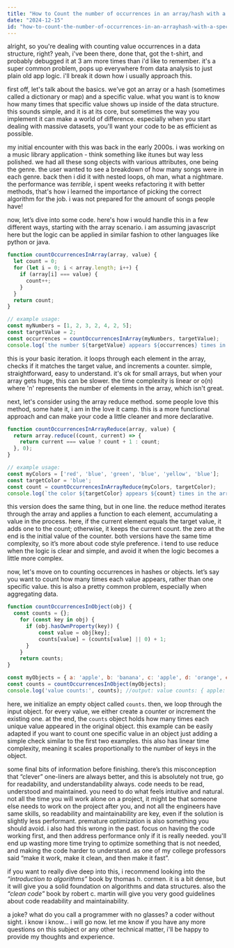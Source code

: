 ```yaml
---
title: "How to Count the number of occurrences in an array/hash with a specific value?"
date: "2024-12-15"
id: "how-to-count-the-number-of-occurrences-in-an-arrayhash-with-a-specific-value"
---
```


alright, so you're dealing with counting value occurrences in a data structure, right? yeah, i've been there, done that, got the t-shirt, and probably debugged it at 3 am more times than i'd like to remember. it's a super common problem, pops up everywhere from data analysis to just plain old app logic. i'll break it down how i usually approach this.

first off, let's talk about the basics. we’ve got an array or a hash (sometimes called a dictionary or map) and a specific value. what you want is to know how many times that specific value shows up inside of the data structure. this sounds simple, and it is at its core, but sometimes the way you implement it can make a world of difference. especially when you start dealing with massive datasets, you'll want your code to be as efficient as possible.

my initial encounter with this was back in the early 2000s. i was working on a music library application - think something like itunes but way less polished. we had all these song objects with various attributes, one being the genre. the user wanted to see a breakdown of how many songs were in each genre. back then i did it with nested loops, oh man, what a nightmare. the performance was *terrible*, i spent weeks refactoring it with better methods, that's how i learned the importance of picking the correct algorithm for the job. i was not prepared for the amount of songs people have!

now, let’s dive into some code. here's how i would handle this in a few different ways, starting with the array scenario. i am assuming javascript here but the logic can be applied in similar fashion to other languages like python or java.

```javascript
function countOccurrencesInArray(array, value) {
  let count = 0;
  for (let i = 0; i < array.length; i++) {
    if (array[i] === value) {
      count++;
    }
  }
  return count;
}

// example usage:
const myNumbers = [1, 2, 3, 2, 4, 2, 5];
const targetValue = 2;
const occurrences = countOccurrencesInArray(myNumbers, targetValue);
console.log(`the number ${targetValue} appears ${occurrences} times in the array`); //output: the number 2 appears 3 times in the array

```
this is your basic iteration. it loops through each element in the array, checks if it matches the target value, and increments a counter. simple, straightforward, easy to understand. it's ok for small arrays, but when your array gets huge, this can be slower. the time complexity is linear or o(n) where 'n' represents the number of elements in the array, which isn't great.

next, let's consider using the array reduce method. some people love this method, some hate it, i am in the love it camp. this is a more functional approach and can make your code a little cleaner and more declarative.

```javascript
function countOccurrencesInArrayReduce(array, value) {
  return array.reduce((count, current) => {
    return current === value ? count + 1 : count;
  }, 0);
}

// example usage:
const myColors = ['red', 'blue', 'green', 'blue', 'yellow', 'blue'];
const targetColor = 'blue';
const count = countOccurrencesInArrayReduce(myColors, targetColor);
console.log(`the color ${targetColor} appears ${count} times in the array`); // output: the color blue appears 3 times in the array
```
this version does the same thing, but in one line. the reduce method iterates through the array and applies a function to each element, accumulating a value in the process. here, if the current element equals the target value, it adds one to the count; otherwise, it keeps the current count. the zero at the end is the initial value of the counter. both versions have the same time complexity, so it’s more about code style preference. i tend to use reduce when the logic is clear and simple, and avoid it when the logic becomes a little more complex.

now, let's move on to counting occurrences in hashes or objects. let’s say you want to count how many times each value appears, rather than one specific value. this is also a pretty common problem, especially when aggregating data.

```javascript
function countOccurrencesInObject(obj) {
  const counts = {};
    for (const key in obj) {
      if (obj.hasOwnProperty(key)) {
          const value = obj[key];
          counts[value] = (counts[value] || 0) + 1;
      }
    }
    return counts;
}

const myObjects = { a: 'apple', b: 'banana', c: 'apple', d: 'orange', e: 'banana' };
const counts = countOccurrencesInObject(myObjects);
console.log('value counts:', counts); //output: value counts: { apple: 2, banana: 2, orange: 1 }
```

here, we initialize an empty object called `counts`. then, we loop through the input object. for every value, we either create a counter or increment the existing one. at the end, the `counts` object holds how many times each unique value appeared in the original object. this example can be easily adapted if you want to count one specific value in an object just adding a simple check similar to the first two examples. this also has linear time complexity, meaning it scales proportionally to the number of keys in the object.

some final bits of information before finishing. there’s this misconception that “clever” one-liners are always better, and this is absolutely not true, go for readability, and understandability always. code needs to be read, understood and maintained. you need to do what feels intuitive and natural. not all the time you will work alone on a project, it might be that someone else needs to work on the project after you, and not all the engineers have same skills, so readability and maintainability are key, even if the solution is slightly less performant. premature optimization is also something you should avoid. i also had this wrong in the past. focus on having the code working first, and then address performance only if it is really needed. you'll end up wasting more time trying to optimize something that is not needed, and making the code harder to understand. as one of my college professors said “make it work, make it clean, and then make it fast”.

if you want to really dive deep into this, i recommend looking into the *“introduction to algorithms”* book by thomas h. cormen. it is a bit dense, but it will give you a solid foundation on algorithms and data structures. also the *“clean code”* book by robert c. martin will give you very good guidelines about code readability and maintainability.

a joke? what do you call a programmer with no glasses? a coder without sight. i know i know… i will go now. let me know if you have any more questions on this subject or any other technical matter, i'll be happy to provide my thoughts and experience.
